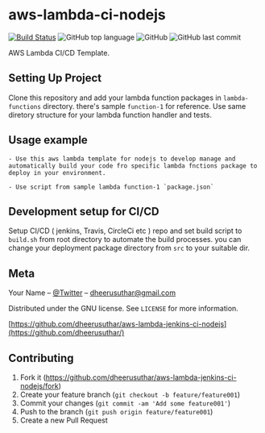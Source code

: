 # aws-lambda-ci-nodejs

[![Build Status](https://travis-ci.org/dheerusuthar/aws-lambda-ci-nodejs.svg?branch=master)](https://travis-ci.org/dheerusuthar/aws-lambda-ci-nodejs)
![GitHub top language](https://img.shields.io/github/languages/top/dheerusuthar/aws-lambda-ci-nodejs)
![GitHub](https://img.shields.io/github/license/dheerusuthar/aws-lambda-ci-nodejs)
![GitHub last commit](https://img.shields.io/github/last-commit/dheerusuthar/aws-lambda-ci-nodejs)

AWS Lambda CI/CD Template.

## Setting Up Project

Clone this repository and add your lambda function packages in `lambda-functions` directory. there's sample `function-1` for reference.
Use same diretory structure for your lambda function handler and tests.


## Usage example

    - Use this aws lambda template for nodejs to develop manage and automatically build your code fro specific lambda fnctions package to deploy in your environment.

    - Use script from sample lambda function-1 `package.json`


## Development setup for CI/CD

Setup CI/CD ( jenkins, Travis, CircleCi etc ) repo and set build script to `build.sh` from root directory to automate the build processes. you can change your deployment package directory from `src` to your suitable dir.

## Meta

Your Name – [@Twitter](https://twitter.com/AnotherMarwari) – dheerusuthar@gmail.com

Distributed under the GNU license. See ``LICENSE`` for more information.

[https://github.com/dheerusuthar/aws-lambda-jenkins-ci-nodejs](https://github.com/dheerusuthar/)

## Contributing

1. Fork it (<https://github.com/dheerusuthar/aws-lambda-jenkins-ci-nodejs/fork>)
2. Create your feature branch (`git checkout -b feature/feature001`)
3. Commit your changes (`git commit -am 'Add some feature001'`)
4. Push to the branch (`git push origin feature/feature001`)
5. Create a new Pull Request
